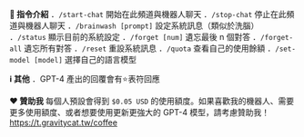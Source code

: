**🔧 指令介紹**
．`/start-chat` 開始在此頻道與機器人聊天
．`/stop-chat` 停止在此頻道與機器人聊天
．`/brainwash [prompt]` 設定系統訊息（類似於洗腦）
．`/status` 顯示目前的系統設定
．`/forget [num]` 遺忘最後 n 個對答
．`/forget-all` 遺忘所有對答
．`/reset` 重設系統訊息
．`/quota` 查看自己的使用餘額
．`/set-model [model]` 選擇自己的語言模型

**ℹ️ 其他**
．GPT-4 產出的回覆會有⭐表符回應

**❤️ 贊助我**
每個人預設會得到 `$0.05 USD` 的使用額度。如果喜歡我的機器人、需要更多使用額度、或者想要使用更新更強大的 GPT-4 模型，請考慮贊助我！
https://t.gravitycat.tw/coffee
